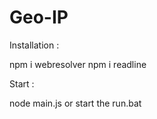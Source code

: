 # Geo-IP
Installation :


npm i webresolver
npm i readline


Start :


node main.js
or start the run.bat
